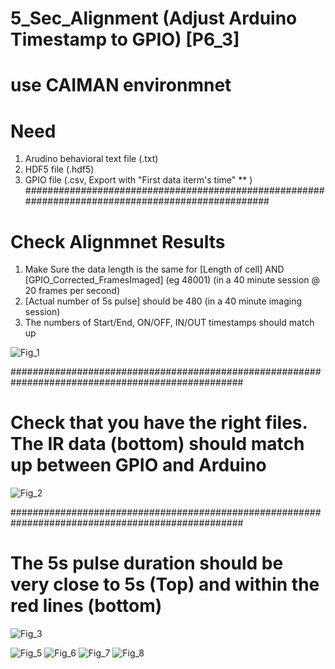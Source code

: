 


# 5_Sec_Alignment (Adjust Arduino Timestamp to GPIO) [P6_3]
# use CAIMAN environmnet

# Need
1. Arudino behavioral text file (.txt)
2. HDF5 file (.hdf5)
3. GPIO file (.csv, Export with "First data iterm's time" **  )
##################################################################################################
# Check Alignmnet Results

1. Make Sure the data length is the same for [Length of cell] AND [GPIO_Corrected_FramesImaged]  (eg 48001) (in a 40 minute session @ 20 frames per second)
2. [Actual number of 5s pulse] should be 480 (in a 40 minute imaging session)
3. The numbers of Start/End, ON/OFF, IN/OUT timestamps should match up

![Fig_1](https://github.com/user-attachments/assets/e441cc5e-1c54-4139-bc69-976f21b23e41)

##################################################################################################
# Check that you have the right files.  The IR data (bottom) should match up between GPIO and Arduino
![Fig_2](https://github.com/user-attachments/assets/c94090c5-7026-43c2-9bd4-4766f717d705)

##################################################################################################
# The 5s pulse duration should be very close to 5s (Top) and within the red lines (bottom) 
![Fig_3](https://github.com/user-attachments/assets/89543b06-55d4-4bbc-86fc-0aef0fe8c96e)

![Fig_5](https://github.com/user-attachments/assets/a4c0e486-538f-429d-942b-c880c0a5ffba)
![Fig_6](https://github.com/user-attachments/assets/495f7c8f-fb55-40f2-91a9-c968b173f7b5)
![Fig_7](https://github.com/user-attachments/assets/4ee8d177-c37e-4777-8358-86e1c22d1646)
![Fig_8](https://github.com/user-attachments/assets/6e3ca1a7-2cf7-47c9-85f6-04ed1848a367)
